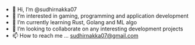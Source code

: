 - 👋 Hi, I’m @sudhirnakka07
- 👀 I’m interested in gaming, programming and application development
- 🌱 I’m currently learning Rust, Golang and ML algo
- 💞️ I’m looking to collaborate on any interesting development projects
- 📫 How to reach me ... sudhirnakka07@gmail.com

<!---
sudhirnakka07/sudhirnakka07 is a ✨ special ✨ repository because its `README.md` (this file) appears on your GitHub profile.
You can click the Preview link to take a look at your changes.
--->
